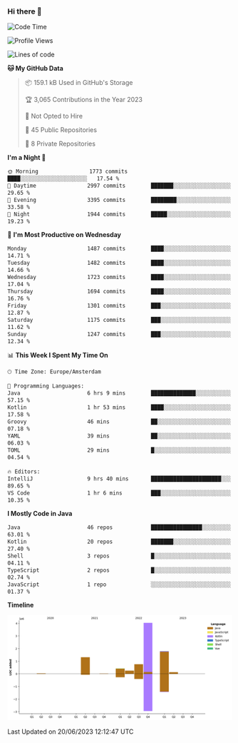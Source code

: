 ### Hi there 👋


<!--START_SECTION:waka-->
![Code Time](http://img.shields.io/badge/Code%20Time-3%2C255%20hrs%2049%20mins-blue)

![Profile Views](http://img.shields.io/badge/Profile%20Views-126-blue)

![Lines of code](https://img.shields.io/badge/From%20Hello%20World%20I%27ve%20Written-8.7%20million%20lines%20of%20code-blue)

**🐱 My GitHub Data** 

> 📦 159.1 kB Used in GitHub's Storage 
 > 
> 🏆 3,065 Contributions in the Year 2023
 > 
> 🚫 Not Opted to Hire
 > 
> 📜 45 Public Repositories 
 > 
> 🔑 8 Private Repositories 
 > 
**I'm a Night 🦉** 

```text
🌞 Morning                1773 commits        ████░░░░░░░░░░░░░░░░░░░░░   17.54 % 
🌆 Daytime                2997 commits        ███████░░░░░░░░░░░░░░░░░░   29.65 % 
🌃 Evening                3395 commits        ████████░░░░░░░░░░░░░░░░░   33.58 % 
🌙 Night                  1944 commits        █████░░░░░░░░░░░░░░░░░░░░   19.23 % 
```
📅 **I'm Most Productive on Wednesday** 

```text
Monday                   1487 commits        ████░░░░░░░░░░░░░░░░░░░░░   14.71 % 
Tuesday                  1482 commits        ████░░░░░░░░░░░░░░░░░░░░░   14.66 % 
Wednesday                1723 commits        ████░░░░░░░░░░░░░░░░░░░░░   17.04 % 
Thursday                 1694 commits        ████░░░░░░░░░░░░░░░░░░░░░   16.76 % 
Friday                   1301 commits        ███░░░░░░░░░░░░░░░░░░░░░░   12.87 % 
Saturday                 1175 commits        ███░░░░░░░░░░░░░░░░░░░░░░   11.62 % 
Sunday                   1247 commits        ███░░░░░░░░░░░░░░░░░░░░░░   12.34 % 
```


📊 **This Week I Spent My Time On** 

```text
🕑︎ Time Zone: Europe/Amsterdam

💬 Programming Languages: 
Java                     6 hrs 9 mins        ██████████████░░░░░░░░░░░   57.15 % 
Kotlin                   1 hr 53 mins        ████░░░░░░░░░░░░░░░░░░░░░   17.58 % 
Groovy                   46 mins             ██░░░░░░░░░░░░░░░░░░░░░░░   07.18 % 
YAML                     39 mins             ██░░░░░░░░░░░░░░░░░░░░░░░   06.03 % 
TOML                     29 mins             █░░░░░░░░░░░░░░░░░░░░░░░░   04.54 % 

🔥 Editors: 
IntelliJ                 9 hrs 40 mins       ██████████████████████░░░   89.65 % 
VS Code                  1 hr 6 mins         ███░░░░░░░░░░░░░░░░░░░░░░   10.35 % 
```

**I Mostly Code in Java** 

```text
Java                     46 repos            ████████████████░░░░░░░░░   63.01 % 
Kotlin                   20 repos            ███████░░░░░░░░░░░░░░░░░░   27.40 % 
Shell                    3 repos             █░░░░░░░░░░░░░░░░░░░░░░░░   04.11 % 
TypeScript               2 repos             █░░░░░░░░░░░░░░░░░░░░░░░░   02.74 % 
JavaScript               1 repo              ░░░░░░░░░░░░░░░░░░░░░░░░░   01.37 % 
```



**Timeline**

![Lines of Code chart](https://raw.githubusercontent.com/powercasgamer/powercasgamer/master/assets/bar_graph.png)


 Last Updated on 20/06/2023 12:12:47 UTC
<!--END_SECTION:waka-->
